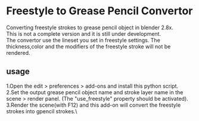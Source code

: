 # Freestyle to Grease Pencil Convertor
Converting freestyle strokes to grease pencil object in blender 2.8x.\
This is not a complete version and it is still under development.\
The convertor use the lineset you set in freestyle settings. The thickness,color and the modifiers of the freestyle stroke will not be rendered.
## usage
1.Open the edit > preferences > add-ons and install this python script.\
2.Set the output grease pencil object name and stroke layer name in the scene > render panel. (The "use_freestyle" property should be activated).\
3.Render the scene(with F12) and this add-on will convert the freestyle strokes into gpencil strokes.\
